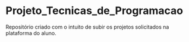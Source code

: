 # Projeto_Tecnicas_de_Programacao
Repositório criado com o intuito de subir os projetos solicitados na plataforma do aluno.
